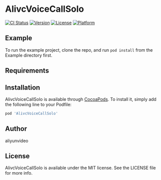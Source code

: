 # AlivcVoiceCallSolo

[![CI Status](https://img.shields.io/travis/aliyunvideo/AlivcVoiceCallSolo.svg?style=flat)](https://travis-ci.org/aliyunvideo/AlivcVoiceCallSolo)
[![Version](https://img.shields.io/cocoapods/v/AlivcVoiceCallSolo.svg?style=flat)](https://cocoapods.org/pods/AlivcVoiceCallSolo)
[![License](https://img.shields.io/cocoapods/l/AlivcVoiceCallSolo.svg?style=flat)](https://cocoapods.org/pods/AlivcVoiceCallSolo)
[![Platform](https://img.shields.io/cocoapods/p/AlivcVoiceCallSolo.svg?style=flat)](https://cocoapods.org/pods/AlivcVoiceCallSolo)

## Example

To run the example project, clone the repo, and run `pod install` from the Example directory first.

## Requirements

## Installation

AlivcVoiceCallSolo is available through [CocoaPods](https://cocoapods.org). To install
it, simply add the following line to your Podfile:

```ruby
pod 'AlivcVoiceCallSolo'
```

## Author

aliyunvideo

## License

AlivcVoiceCallSolo is available under the MIT license. See the LICENSE file for more info.
